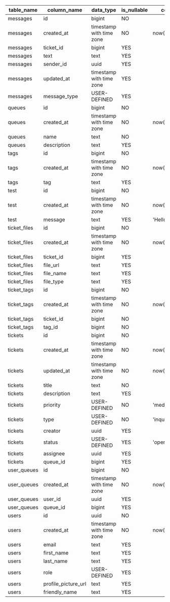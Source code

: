 | table_name   | column_name         | data_type                | is_nullable | column_default           |
| ------------ | ------------------- | ------------------------ | ----------- | ------------------------ |
| messages     | id                  | bigint                   | NO          |                          |
| messages     | created_at          | timestamp with time zone | NO          | now()                    |
| messages     | ticket_id           | bigint                   | YES         |                          |
| messages     | text                | text                     | YES         |                          |
| messages     | sender_id           | uuid                     | YES         |                          |
| messages     | updated_at          | timestamp with time zone | YES         |                          |
| messages     | message_type        | USER-DEFINED             | YES         |                          |
| queues       | id                  | bigint                   | NO          |                          |
| queues       | created_at          | timestamp with time zone | NO          | now()                    |
| queues       | name                | text                     | NO          |                          |
| queues       | description         | text                     | YES         |                          |
| tags         | id                  | bigint                   | NO          |                          |
| tags         | created_at          | timestamp with time zone | NO          | now()                    |
| tags         | tag                 | text                     | YES         |                          |
| test         | id                  | bigint                   | NO          |                          |
| test         | created_at          | timestamp with time zone | NO          | now()                    |
| test         | message             | text                     | YES         | 'Hello'::text            |
| ticket_files | id                  | bigint                   | NO          |                          |
| ticket_files | created_at          | timestamp with time zone | NO          | now()                    |
| ticket_files | ticket_id           | bigint                   | YES         |                          |
| ticket_files | file_url            | text                     | YES         |                          |
| ticket_files | file_name           | text                     | YES         |                          |
| ticket_files | file_type           | text                     | YES         |                          |
| ticket_tags  | id                  | bigint                   | NO          |                          |
| ticket_tags  | created_at          | timestamp with time zone | NO          | now()                    |
| ticket_tags  | ticket_id           | bigint                   | NO          |                          |
| ticket_tags  | tag_id              | bigint                   | NO          |                          |
| tickets      | id                  | bigint                   | NO          |                          |
| tickets      | created_at          | timestamp with time zone | NO          | now()                    |
| tickets      | updated_at          | timestamp with time zone | NO          | now()                    |
| tickets      | title               | text                     | NO          |                          |
| tickets      | description         | text                     | YES         |                          |
| tickets      | priority            | USER-DEFINED             | NO          | 'medium'::ticketpriority |
| tickets      | type                | USER-DEFINED             | NO          | 'inquiry'::tickettype    |
| tickets      | creator             | uuid                     | YES         |                          |
| tickets      | status              | USER-DEFINED             | YES         | 'open'::ticketstatus     |
| tickets      | assignee            | uuid                     | YES         |                          |
| tickets      | queue_id            | bigint                   | YES         |                          |
| user_queues  | id                  | bigint                   | NO          |                          |
| user_queues  | created_at          | timestamp with time zone | NO          | now()                    |
| user_queues  | user_id             | uuid                     | YES         |                          |
| user_queues  | queue_id            | bigint                   | YES         |                          |
| users        | id                  | uuid                     | NO          |                          |
| users        | created_at          | timestamp with time zone | NO          | now()                    |
| users        | email               | text                     | YES         |                          |
| users        | first_name          | text                     | YES         |                          |
| users        | last_name           | text                     | YES         |                          |
| users        | role                | USER-DEFINED             | YES         |                          |
| users        | profile_picture_url | text                     | YES         |                          |
| users        | friendly_name       | text                     | YES         |                          |